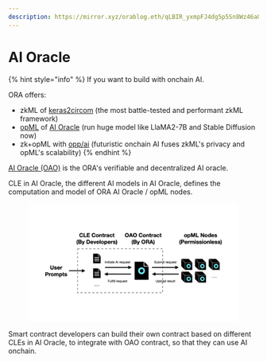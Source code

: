 ```yaml
---
description: https://mirror.xyz/orablog.eth/qLBIR_yxmpFJ4dg5p5Sn8Wz46aQDTG1jCW8myeE7zZ8
---
```


# AI Oracle

{% hint style="info" %}
If you want to build with onchain AI.

ORA offers:

* zkML of [keras2circom](https://github.com/ora-io/keras2circom) (the most battle-tested and performant zkML framework)
* [opML](https://arxiv.org/abs/2401.17555) of [AI Oracle](./) (run huge model like LlaMA2-7B and Stable Diffusion now)
* zk+opML with [opp/ai](https://arxiv.org/abs/2402.15006) (futuristic onchain AI fuses zkML's privacy and opML's scalability)
{% endhint %}

[AI Oracle (OAO)](https://blockworks.co/news/ora-on-chain-oracle-ethereum) is the ORA's verifiable and decentralized AI oracle.

CLE in AI Oracle, the different AI models in AI Oracle, defines the computation and model of ORA AI Oracle / opML nodes.

<figure><img src="../../.gitbook/assets/litepaper.001 (1) (1).png" alt=""><figcaption></figcaption></figure>

Smart contract developers can build their own contract based on different CLEs in AI Oracle, to integrate with OAO contract, so that they can use AI onchain.
